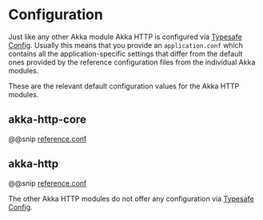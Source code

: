 <a id="akka-http-configuration"></a>
# Configuration

Just like any other Akka module Akka HTTP is configured via [Typesafe Config](https://github.com/typesafehub/config).
Usually this means that you provide an `application.conf` which contains all the application-specific settings that
differ from the default ones provided by the reference configuration files from the individual Akka modules.

These are the relevant default configuration values for the Akka HTTP modules.

## akka-http-core

@@snip [reference.conf](../../../../../../akka-http-core/src/main/resources/reference.conf)

## akka-http

@@snip [reference.conf](../../../../../../akka-http/src/main/resources/reference.conf)

The other Akka HTTP modules do not offer any configuration via [Typesafe Config](https://github.com/typesafehub/config).